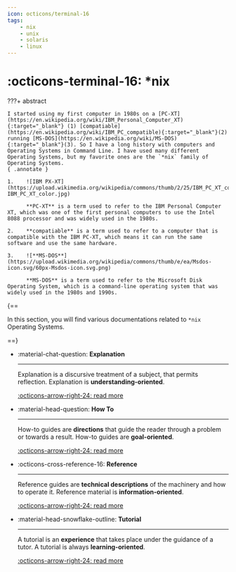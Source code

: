 ```yaml
---
icon: octicons/terminal-16
tags:
    - nix
    - unix
    - solaris
    - linux
---
```


# :octicons-terminal-16: *nix

???+ abstract

    I started using my first computer in 1980s on a [PC-XT](https://en.wikipedia.org/wiki/IBM_Personal_Computer_XT){:target="_blank"} (1) [compatiable](https://en.wikipedia.org/wiki/IBM_PC_compatible){:target="_blank"}(2) running [MS-DOS](https://en.wikipedia.org/wiki/MS-DOS){:target="_blank"}(3). So I have a long history with computers and Operating Systems in Command Line. I have used many different Operating Systems, but my favorite ones are the `*nix` family of Operating Systems.
    { .annotate }

    1.    ![IBM PX-XT](https://upload.wikimedia.org/wikipedia/commons/thumb/2/25/IBM_PC_XT_color.jpg/250px-IBM_PC_XT_color.jpg)

          **PC-XT** is a term used to refer to the IBM Personal Computer XT, which was one of the first personal computers to use the Intel 8088 processor and was widely used in the 1980s.

    2.    **compatiable** is a term used to refer to a computer that is compatible with the IBM PC-XT, which means it can run the same software and use the same hardware.

    3.    ![**MS-DOS**](https://upload.wikimedia.org/wikipedia/commons/thumb/e/ea/Msdos-icon.svg/60px-Msdos-icon.svg.png) 

          **MS-DOS** is a term used to refer to the Microsoft Disk Operating System, which is a command-line operating system that was widely used in the 1980s and 1990s.


{==

In this section, you will find various documentations related to `*nix` Operating Systems.

==}

<div class="grid cards" markdown>

-   :material-chat-question: __Explanation__

    ---

    Explanation is a discursive treatment of a subject, that permits reflection. Explanation is **understanding-oriented**.

    [:octicons-arrow-right-24: read more ](./explanation/index.md)

- :material-head-question: __How To__

    ---

    How-to guides are **directions** that guide the reader through a problem or towards a result. How-to guides are **goal-oriented**.

    [:octicons-arrow-right-24: read more ](./how-to/index.md)

- :octicons-cross-reference-16: __Reference__

    ---

    Reference guides are **technical descriptions** of the machinery and how to operate it. Reference material is **information-oriented**.

    [:octicons-arrow-right-24: read more ](./reference/index.md)

- :material-head-snowflake-outline: __Tutorial__

    ---

    A tutorial is an **experience** that takes place under the guidance of a tutor. A tutorial is always **learning-oriented**.

    [:octicons-arrow-right-24: read more ](./tutorial/index.md)

</div>